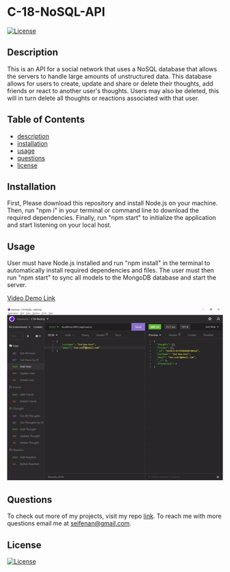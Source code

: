 
  # C-18-NoSQL-API  
  [![License](https://img.shields.io/badge/License-MIT-blue.svg)](https://opensource.org/licenses/mit/)

  ## Description  
  This is an API for a social network that uses a NoSQL database that allows the servers to handle large amounts of unstructured data. This database allows for users to create, update and share or delete their thoughts, add friends or react to another user's thoughts. Users may also be deleted, this will in turn delete all thoughts or reactions associated with that user. 

  ## Table of Contents 
  * [description](#description)
  * [installation](#installation)
  * [usage](#usage)
  * [questions](#questions)
  * [license](#license)
  
  ## Installation
  First, Please download this repository and install Node.js on your machine. Then, run "npm i" in your terminal or command line to download the required dependencies. Finally, run "npm start" to initialize the application and start listening on your local host.

  ## Usage 
  User must have Node.js installed and run "npm install" in the terminal to automatically install required dependencies and files. The user must then run "npm start" to sync all models to the MongoDB database and start the server.

  [Video Demo Link](https://drive.google.com/file/d/1MxV1z_DKfoisPPpg7u553nb9HqJeUAYA/view?usp=sharing)


  <img src="assets\img\screenshot.gif">
  
  ## Questions
  To check out more of my projects, visit my repo [link](https://github.com/seifenan).
  To reach me with more questions email me at seifenan@gmail.com. 

  ## License
  [![License](https://img.shields.io/badge/License-MIT-blue.svg)](https://opensource.org/licenses/mit/)
